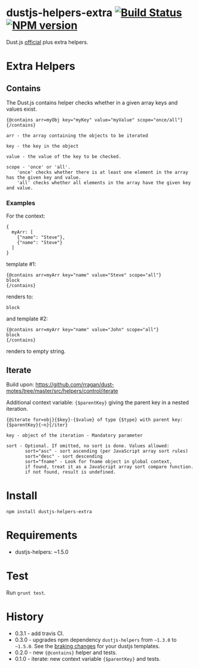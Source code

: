 dustjs-helpers-extra  [![Build Status][travis-image]][travis-url] [![NPM version][npm-image]][npm-url]
====================

Dust.js [official](https://github.com/linkedin/dustjs-helpers) plus extra helpers.

# Extra Helpers


## Contains

The Dust.js contains helper checks whether in a given array keys and values exist.

```
{@contains arr=myObj key="myKey" value="myValue" scope="once/all"}{/contains}

arr - the array containing the objects to be iterated 

key - the key in the object

value - the value of the key to be checked.

scope - 'once' or 'all'.
    'once' checks whether there is at least one element in the array has the given key and value.
    'all' checks whether all elements in the array have the given key and value.
```

### Examples

For the context:

```
{
  myArr: [
    {"name": "Steve"},
    {"name": "Steve"}
  ]
}
```

template #1:

```
{@contains arr=myArr key="name" value="Steve" scope="all"}
block
{/contains}
```

renders to:

```
block
```

and template #2:

```
{@contains arr=myArr key="name" value="John" scope="all"}
block
{/contains}
```

renders to empty string.


## Iterate

Build upon: https://github.com/rragan/dust-motes/tree/master/src/helpers/control/iterate

Additional context variable: ``{$parentKey}`` giving the parent key in a nested iteration.

```
{@iterate for=obj}{$key}-{$value} of type {$type} with parent key: {$parentKey}{~n}{/iter}

key - object of the iteration - Mandatory parameter

sort - Optional. If omitted, no sort is done. Values allowed:
       sort="asc" - sort ascending (per JavaScript array sort rules)
       sort="desc" - sort descending
       sort="fname" - Look for fname object in global context,
       if found, treat it as a JavaScript array sort compare function.
       if not found, result is undefined.
```


# Install

```
npm install dustjs-helpers-extra
```

# Requirements

* dustjs-helpers: ~1.5.0

# Test

Run ``grunt test``.

# History

* 0.3.1 - add travis CI.
* 0.3.0 - upgrades npm dependency ``dustjs-helpers`` from ``~1.3.0`` to ``~1.5.0``. See the [braking changes](https://github.com/linkedin/dustjs-helpers/wiki/Deprecated-Features) for your dustjs templates.
* 0.2.0 - new ``{@contains}`` helper and tests.
* 0.1.0 - iterate: new context variable ``{$parentKey}`` and tests.


[travis-image]: https://travis-ci.org/nikolayhg/dustjs-helpers-extra.svg?branch=master
[travis-url]: https://travis-ci.org/nikolayhg/dustjs-helpers-extra
[npm-url]:  https://npmjs.org/package/dustjs-helpers-extra
[npm-image]: http://img.shields.io/npm/v/dustjs-helpers-extra.svg?style=flat